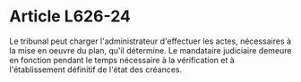# Article L626-24

Le tribunal peut charger l'administrateur d'effectuer les actes, nécessaires à la mise en oeuvre du plan, qu'il détermine.   Le mandataire judiciaire demeure en fonction pendant le temps nécessaire à la vérification et à l'établissement définitif de l'état des créances.